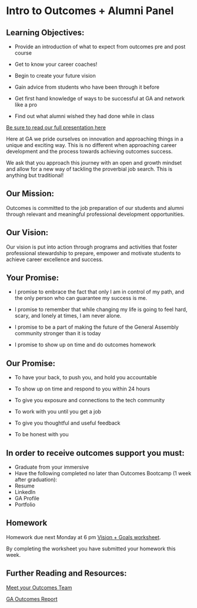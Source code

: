 # Intro to Outcomes + Alumni Panel 

## Learning Objectives:

* Provide an introduction of what to expect from outcomes pre and post course

* Get to know your career coaches! 

* Begin to create your future vision 

* Gain advice from students who have been through it before

* Get first hand knowledge of ways to be successful at GA and network like a pro

* Find out what alumni wished they had done while in class

[Be sure to read our full presentation here](https://drive.google.com/open?id=0B2111_pgbRHrcEFQaWJSTENfZlk) 

Here at GA we pride ourselves on innovation and approaching things in a unique and exciting way. This is no different when approaching career development and the process towards achieving outcomes success. 

We ask that you approach this journey with an open and growth mindset and allow for a new way of tackling the proverbial job search. This is anything but traditional!


## Our Mission:

Outcomes is committed to the job preparation of our students and alumni through relevant and meaningful professional development opportunities.

## Our Vision:

Our vision is put into action through programs and activities that foster professional stewardship to prepare, empower and motivate students to achieve career excellence and success.

## Your Promise: 
* I promise to embrace the fact that only I am in control of my path, and the only person who can guarantee my success is me.

* I promise to remember that while changing my life is going to feel hard, scary, and lonely at times, I am never alone.

* I promise to be a part of making the future of the General Assembly community stronger than it is today

* I promise to show up on time and do outcomes homework

## Our Promise: 
* To have your back, to push you, and hold you accountable

* To show up on time and respond to you within 24 hours

* To give you exposure and connections to the tech community

* To work with you until you get a job

* To give you thoughtful and useful feedback

* To be honest with you 

## In order to receive outcomes support you must: 
* Graduate from your immersive 
* Have the following completed no later than Outcomes Bootcamp (1 week after graduation): 
* Resume 
* LinkedIn 
* GA Profile 
* Portfolio

## Homework
Homework due next Monday at 6 pm [Vision + Goals worksheet](https://docs.google.com/forms/d/e/1FAIpQLSdMjwRUlhr4UXynJrsuXTSak-u2SfxCBpSfIrpNcsT24KEeDA/viewform). 

By completing the worksheet you have submitted your homework this week.

## Further Reading and Resources: 
[Meet your Outcomes Team](/outcomes-intro.md) 

[GA Outcomes Report](https://generalassemb.ly/blog/general-assemblys-first-student-outcomes-report/)

